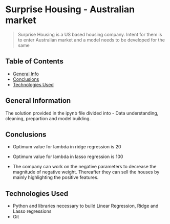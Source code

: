 # Surprise Housing - Australian market
> Surprise Housing is a US based housing company. Intent for them is to enter Australian market and a model needs to be developed for the same 


## Table of Contents
* [General Info](#general-information)
* [Conclusions](#conclusions)
* [Technologies Used](#technologies-used)



## General Information
The solution provided in the ipynb file divided into - Data understanding, cleaning, prepartion and model building.


## Conclusions
- Optimum value for lambda in ridge regression is 20

- Optimum value for lambda in lasso regression is 100

- The company can work on the negative parameters to decrease the magnitude of negative weight. Thereafter they can sell the houses by mainly highlighting the positive features.


## Technologies Used
- Python and libraries necessary to build Linear Regression, Ridge and Lasso regressions
- Git
